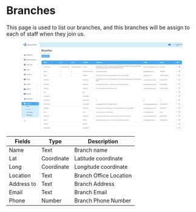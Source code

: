 # Branches

This page is used to list our branches, and this branches will be assign to each of staff when they join us.

<figure><img src="../../../.gitbook/assets/Screenshot 2023-02-17 at 01.43.20.png" alt=""><figcaption></figcaption></figure>

| Fields     | Type       | Description            |
| ---------- | ---------- | ---------------------- |
| Name       | Text       | Branch name            |
| Lat        | Coordinate | Latitude coordinate    |
| Long       | Coordinate | Longitude coordinate   |
| Location   | Text       | Branch Office Location |
| Address to | Text       | Branch Address         |
| Email      | Text       | Branch Email           |
| Phone      | Number     | Branch Phone Number    |

